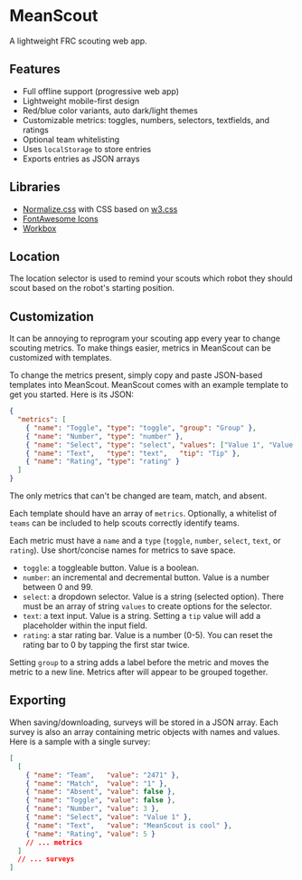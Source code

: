 # MeanScout

A lightweight FRC scouting web app.

## Features

- Full offline support (progressive web app)
- Lightweight mobile-first design
- Red/blue color variants, auto dark/light themes
- Customizable metrics: toggles, numbers, selectors, textfields, and ratings
- Optional team whitelisting
- Uses `localStorage` to store entries
- Exports entries as JSON arrays

## Libraries

- [Normalize.css](https://necolas.github.io/normalize.css/) with CSS based on [w3.css](https://www.w3schools.com/w3css/)
- [FontAwesome Icons](https://fontawesome.com/)
- [Workbox](https://developers.google.com/web/tools/workbox)

## Location

The location selector is used to remind your scouts which robot they should scout based on the robot's starting position.

## Customization

It can be annoying to reprogram your scouting app every year to change scouting metrics. To make things easier, metrics in MeanScout can be customized with templates.

To change the metrics present, simply copy and paste JSON-based templates into MeanScout. MeanScout comes with an example template to get you started. Here is its JSON:

```json
{
  "metrics": [
    { "name": "Toggle", "type": "toggle", "group": "Group" },
    { "name": "Number", "type": "number" },
    { "name": "Select", "type": "select", "values": ["Value 1", "Value 2", "Value 3"] },
    { "name": "Text",   "type": "text",   "tip": "Tip" },
    { "name": "Rating", "type": "rating" }
  ]
}
```

The only metrics that can't be changed are team, match, and absent.

Each template should have an array of `metrics`. Optionally, a whitelist of `teams` can be included to help scouts correctly identify teams.

Each metric must have a `name` and a `type` (`toggle`, `number`, `select`, `text`, or `rating`). Use short/concise names for metrics to save space.

- `toggle`: a toggleable button. Value is a boolean.
- `number`: an incremental and decremental button. Value is a number between 0 and 99.
- `select`: a dropdown selector. Value is a string (selected option). There must be an array of string `values` to create options for the selector.
- `text`: a text input. Value is a string. Setting a `tip` value will add a placeholder within the input field.
- `rating`: a star rating bar. Value is a number (0-5). You can reset the rating bar to 0 by tapping the first star twice.

Setting `group` to a string adds a label before the metric and moves the metric to a new line. Metrics after will appear to be grouped together.

## Exporting

When saving/downloading, surveys will be stored in a JSON array. Each survey is also an array containing metric objects with names and values. Here is a sample with a single survey:

```json
[
  [
    { "name": "Team",   "value": "2471" },
    { "name": "Match",  "value": "1" },
    { "name": "Absent", "value": false },
    { "name": "Toggle", "value": false },
    { "name": "Number", "value": 3 },
    { "name": "Select", "value": "Value 1" },
    { "name": "Text",   "value": "MeanScout is cool" },
    { "name": "Rating", "value": 5 }
    // ... metrics
  ]
  // ... surveys
]
```